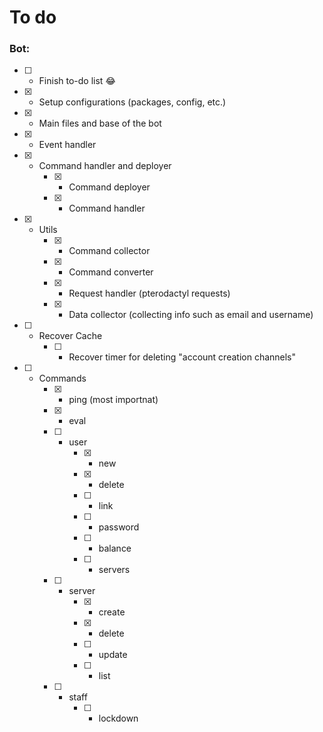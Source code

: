 # To do
### Bot:
- [ ] - Finish to-do list 😂
- [x] - Setup configurations (packages, config, etc.)
- [x] - Main files and base of the bot
- [x] - Event handler
- [x] - Command handler and deployer
    - [x] - Command deployer
    - [x] - Command handler
- [x] - Utils
    - [x] - Command collector
    - [x] - Command converter
    - [x] - Request handler (pterodactyl requests)
    - [x] - Data collector (collecting info such as email and username)
- [ ] - Recover Cache
    - [ ] - Recover timer for deleting "account creation channels"
- [ ] - Commands
    - [x] - ping (most importnat)
    - [x] - eval
    - [ ] - user
        - [x] - new
        - [x] - delete
        - [ ] - link
        - [ ] - password
        - [ ] - balance
        - [ ] - servers
    - [ ] - server
        - [x] - create
        - [x] - delete
        - [ ] - update
        - [ ] - list
    - [ ] - staff 
        - [ ] - lockdown
